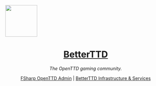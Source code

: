 <p align="center" style="width: 50%; margin:0 left;text-align: left;">
    <img width="100px" src="https://www.openttd.org/static/img/layout/openttd-128.gif" align="center" />
    <a href="https://github.com/TG-OpenTTD"><h1 align="center">BetterTTD</h1></a>
    <p align="center"><i>The OpenTTD gaming community.</i></p>
    <p align="center">
        <a href="https://github.com/TG-OpenTTD/fsharp-ottd-admin">FSharp OpenTTD Admin</a>
        |
        <a href="https://github.com/BetterTTD/better-ottd-services">BetterTTD Infrastructure & Services</a>
    </p>
</p>
